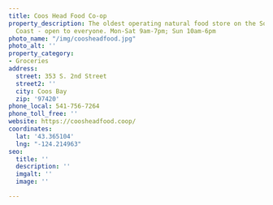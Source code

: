 ```yaml
---
title: Coos Head Food Co-op
property_description: The oldest operating natural food store on the Southern Oregon
  Coast - open to everyone. Mon-Sat 9am-7pm; Sun 10am-6pm
photo_name: "/img/coosheadfood.jpg"
photo_alt: ''
property_category:
- Groceries
address:
  street: 353 S. 2nd Street
  street2: ''
  city: Coos Bay
  zip: '97420'
phone_local: 541-756-7264
phone_toll_free: ''
website: https://coosheadfood.coop/
coordinates:
  lat: '43.365104'
  lng: "-124.214963"
seo:
  title: ''
  description: ''
  imgalt: ''
  image: ''

---
```

